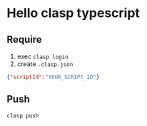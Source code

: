 # Hello clasp typescript

## Require

1. exec `clasp login`
2. create `.clasp.json`
```json
{"scriptId":"YOUR_SCRIPT_ID"}
```

## Push

`clasp push`